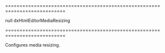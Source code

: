 ===========================================================================
<!--default-->null<!--/default-->
<!--type-->dxHtmlEditorMediaResizing<!--/type-->
===========================================================================

<!--shortDescription-->
Configures media resizing.
<!--/shortDescription-->

<!--fullDescription-->

<!--
TODO: This is the demo desc. Replace it with a View Demo button when there is a demo

Set the [mediaResizing](/Documentation/ApiReference/UI_Widgets/dxHtmlEditor/Configuration/mediaResizing/).**enabled** to **true** to allow users to resize images in the **HtmlEditor**.
-->

<!--/fullDescription-->